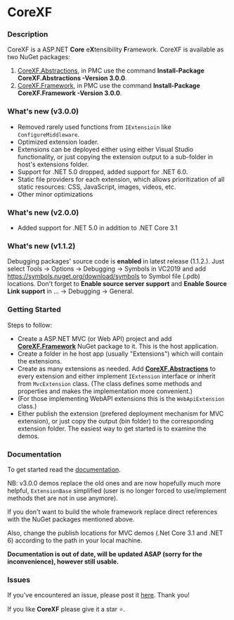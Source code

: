# CoreXF

### Description
CoreXF is a ASP.NET **Core** e**X**tensibility **F**ramework. 
CoreXF is available as two NuGet packages: 
1. [CoreXF.Abstractions](https://www.nuget.org/packages/CoreXF.Abstractions/), in PMC use the command **Install-Package CoreXF.Abstractions -Version 3.0.0**.
2. [CoreXF.Framework](https://www.nuget.org/packages/CoreXF.Framework/), in PMC use the command **Install-Package CoreXF.Framework -Version 3.0.0**.

### What's new (v3.0.0)
- Removed rarely used functions from <code>IExtensioin</code> like <code>ConfigureMiddleware</code>.
- Optimized extension loader.
- Extensions can be deployed either using either Visual Studio functionality, or just copying the extension output to a sub-folder in host's extensions folder.
- Support for .NET 5.0 dropped, added support for .NET 6.0. 
- Static file providers for each extension, which allows prioritization of all static resources: CSS, JavaScript, images, videos, etc.
- Other minor optimizations

### What's new (v2.0.0)
- Added support for .NET 5.0 in addition to .NET Core 3.1

### What's new (v1.1.2)

Debugging packages' source code is **enabled** in latest release (1.1.2.). Just select Tools -> Options -> Debugging -> Symbols in VC2019 and add https://symbols.nuget.org/download/symbols to Symbol file (.pdb) locations.
Don't forget to **Enable source server support** and **Enable Source Link support** in ... ->  Debugging -> General.

### Getting Started

Steps to follow:

- Create a ASP.NET MVC (or Web API) project and add **[CoreXF.Framework](https://www.nuget.org/packages/CoreXF.Framework/)** NuGet package to it. This is the host application.
- Create a folder in he host app (usually "Extensions") which will contain the extensions.
- Create as many extensions as needed. Add **[CoreXF.Abstractions](https://www.nuget.org/packages/CoreXF.Abstractions/)** to every extension and either implement <code>IExtension</code> interface or inherit from <code>MvcExtension</code> class. (The class defines some methods and properties and makes the implementation more convenient.)
- (For those implementing WebAPI extensions this is the <code>WebApiExtension</code> class.)
- Either publish the extension (prefered deployment mechanism for MVC extension), or just copy the output (bin folder) to the corresponding extension folder.
The easiest way to get started is to examine the demos. 

### Documentation
To get started read the [documentation](https://code-solidi.github.io/CoreXF/).

NB: v3.0.0 demos replace the old ones and are now hopefully much more helpful, <code>ExtensionBase</code> simplified (user is no longer forced to use/implement methods thet are not in use anymore).

If you don't want to build the whole framework replace direct references with the NuGet packages mentioned above.

Also, change the publish locations for MVC demos (.Net Core 3.1 and .NET 6) according to the path in your local machine.

**Documentation is out of date, will be updated ASAP (sorry for the inconvenience), however still usable.**

### Issues
If you've encountered an issue, please post it [here](https://github.com/Code-Solidi/CoreXF/issues). Thank you!

If you like **CoreXF** please give it a star <g-emoji class="g-emoji" alias="star" fallback-src="https://github.githubassets.com/images/icons/emoji/unicode/2b50.png">⭐</g-emoji>.


